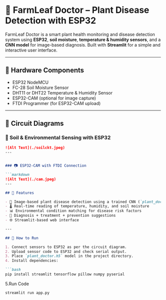 # 🌿 FarmLeaf Doctor – Plant Disease Detection with ESP32

FarmLeaf Doctor is a smart plant health monitoring and disease detection system using **ESP32**, **soil moisture**, **temperature & humidity sensors**, and a **CNN model** for image-based diagnosis. Built with **Streamlit** for a simple and interactive user interface.

---

## 🔧 Hardware Components

- ESP32 NodeMCU
- FC-28 Soil Moisture Sensor
- DHT11 or DHT22 Temperature & Humidity Sensor
- ESP32-CAM (optional for image capture)
- FTDI Programmer (for ESP32-CAM upload)

---

## 🔌 Circuit Diagrams

### 🌱 Soil & Environmental Sensing with ESP32
```markdown
![Alt Text](./soilckt.jpeg)
---


### 📷 ESP32-CAM with FTDI Connection

```markdown
![Alt Text](./cam.jpeg)
---

## 🧠 Features

- 📸 Image-based plant disease detection using a trained CNN (`plant_doctor.h5`)
- 🌡️ Real-time reading of temperature, humidity, and soil moisture
- 📊 Environmental condition matching for disease risk factors
- 🧪 Diagnosis + treatment + prevention suggestions
- 🌐 Streamlit-based web interface

---

## 🚀 How to Run

1. Connect sensors to ESP32 as per the circuit diagram.
2. Upload sensor code to ESP32 and check serial output.
3. Place `plant_doctor.h5` model in the project directory.
4. Install dependencies:

```bash
pip install streamlit tensorflow pillow numpy pyserial
```
5.Run Code
```bash
streamlit run app.py
```



